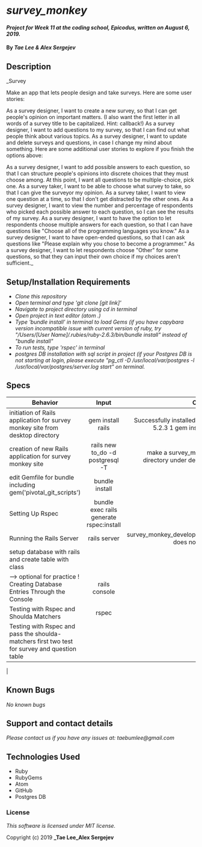 # _survey_monkey_

#### _Project for Week 11 at the coding school, Epicodus, written on August 6, 2019._

#### By _**Tae Lee & Alex Sergejev**_

## Description

_Survey

Make an app that lets people design and take surveys. Here are some user stories:

As a survey designer, I want to create a new survey, so that I can get people's opinion on important matters. (I also want the first letter in all words of a survey title to be capitalized. Hint: callback!)
As a survey designer, I want to add questions to my survey, so that I can find out what people think about various topics.
As a survey designer, I want to update and delete surveys and questions, in case I change my mind about something.
Here are some additional user stories to explore if you finish the options above:

As a survey designer, I want to add possible answers to each question, so that I can structure people's opinions into discrete choices that they must choose among. At this point, I want all questions to be multiple-choice, pick one.
As a survey taker, I want to be able to choose what survey to take, so that I can give the surveyor my opinion.
As a survey taker, I want to view one question at a time, so that I don't get distracted by the other ones.
As a survey designer, I want to view the number and percentage of respondents who picked each possible answer to each question, so I can see the results of my survey.
As a survey designer, I want to have the option to let respondents choose multiple answers for each question, so that I can have questions like "Choose all of the programming languages you know."
As a survey designer, I want to have open-ended questions, so that I can ask questions like "Please explain why you chose to become a programmer."
As a survey designer, I want to let respondents choose "Other" for some questions, so that they can input their own choice if my choices aren't sufficient._

## Setup/Installation Requirements

* _Clone this repository_
* _Open terminal and type 'git clone [git link]'_
* _Navigate to project directory using cd in terminal_
* _Open project in text editor (atom .)_
* _Type 'bundle install' in terminal to load Gems (if you have capybara version incompatible issue with current version of ruby, try "/Users/[User Name]/.rubies/ruby-2.6.3/bin/bundle install" instead of "bundle install"_
* _To run tests, type 'rspec' in terminal_
* _postgres DB installation with sql script in project (if your Postgres DB is not starting at login, please execute "pg_ctl -D /usr/local/var/postgres -l /usr/local/var/postgres/server.log start" on terminal._

## Specs
| Behavior      | Input         | Output |
| ------------- |:-------------:| ------:|
| initiation of Rails application for survey monkey site from desktop directory | gem install rails | Successfully installed rails-5.2.3 1 gem installed |
| creation of new Rails application for survey monkey site | rails new to_do  -d postgresql -T | make a survey_monkey directory under desktop. |
| edit Gemfile for bundle including gem('pivotal_git_scripts')| bundle install |
| Setting Up Rspec | bundle exec rails generate rspec:install |
| Running the Rails Server | rails server | survey_monkey_development" does not exist |
| setup database with rails and create table with class |
| --> optional for practice ! Creating Database Entries Through the Console |  rails console |
| Testing with Rspec and Shoulda Matchers | rspec |
| Testing with Rspec and pass the shoulda-matchers first two test for survey and question table | 
|


## Known Bugs

_No known bugs_

## Support and contact details

_Please contact us if you have any issues at: taebumlee@gmail.com_

## Technologies Used

* Ruby
* RubyGems
* Atom
* GitHub
* Postgres DB

### License
_This software is licensed under MIT license._

Copyright (c) 2019 **_Tae Lee_Alex Sergejev**
